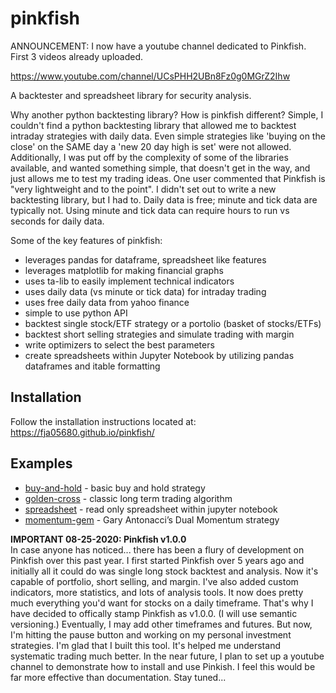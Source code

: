 pinkfish
======     

ANNOUNCEMENT: I now have a youtube channel dedicated to Pinkfish.  First 3 videos already uploaded.

https://www.youtube.com/channel/UCsPHH2UBn8Fz0g0MGrZ2Ihw


A backtester and spreadsheet library for security analysis.

Why another python backtesting library?  How is pinkfish different?
Simple, I couldn't find a python backtesting library that allowed me to backtest intraday strategies with daily data.  Even simple strategies like 'buying on the close' on the SAME day a 'new 20 day high is set' were not allowed.  Additionally, I was put off by the complexity of some of the libraries available, and wanted something simple, that doesn't get in the way, and just allows me to test my trading ideas.  One user commented that Pinkfish is "very lightweight and to the point".  I didn't set out to write a new backtesting library, but I had to.  Daily data is free; minute and tick data are typically not.  Using minute and tick data can require hours to run vs seconds for daily data.

Some of the key features of pinkfish:
 - leverages pandas for dataframe, spreadsheet like features
 - leverages matplotlib for making financial graphs
 - uses ta-lib to easily implement technical indicators
 - uses daily data (vs minute or tick data) for intraday trading
 - uses free daily data from yahoo finance
 - simple to use python API
 - backtest single stock/ETF strategy or a portolio (basket of stocks/ETFs)
 - backtest short selling strategies and simulate trading with margin
 - write optimizers to select the best parameters
 - create spreadsheets within Jupyter Notebook by utilizing pandas dataframes and itable formatting

## Installation
Follow the installation instructions located at:
https://fja05680.github.io/pinkfish/

## Examples
 - [buy-and-hold](https://fja05680.github.io/pinkfish/examples/buy-and-hold.html) - basic buy and hold strategy
 - [golden-cross](http://fja05680.github.io/pinkfish/examples/golden-cross.html) - classic long term trading algorithm
 - [spreadsheet](https://fja05680.github.io/pinkfish/examples/spreadsheet.html) - read only spreadsheet within jupyter notebook
 - [momentum-gem](http://fja05680.github.io/pinkfish/examples/momentum-gem.html) - Gary Antonacci’s Dual Momentum strategy
 
 **IMPORTANT 08-25-2020: Pinkfish v1.0.0**  
In case anyone has noticed...  there has been a flury of development on Pinkfish over this past year.  I first started Pinkfish over 5 years ago and initially all it could do was single long stock backtest and analysis.  Now it's capable of portfolio, short selling, and margin.  I've also added custom indicators, more statistics, and lots of analysis tools.  It now does pretty much everything you'd want for stocks on a daily timeframe.  That's why I have decided to offically stamp Pinkfish as v1.0.0.  (I will use semantic versioning.)  Eventually, I may add other timeframes and futures.  But now, I'm hitting the pause button and working on my personal investment strategies.  I'm glad that I built this tool.  It's helped me understand systematic trading much better.  In the near future, I plan to set up a youtube channel to demonstrate how to install and use Pinkish.  I feel this would be far more effective than documentation.  Stay tuned...
